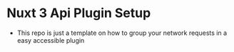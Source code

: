 # Nuxt 3 Api Plugin Setup

- This repo is just a template on how to group your network requests in a easy accessible plugin
